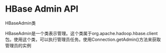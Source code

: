 # HBase Admin API



HBaseAdmin类



HBaseAdmin是一个类表示管理。这个类属于org.apache.hadoop.hbase.client包。使用这个类，可以执行管理员任务。使用Connection.getAdmin\(\)方法来获取管理员的实例



